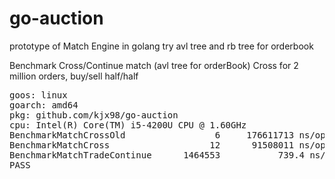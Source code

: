 # go-auction
prototype of Match Engine in golang
try avl tree and rb tree for orderbook

Benchmark Cross/Continue match (avl tree for orderBook)
Cross for 2 million orders, buy/sell half/half
<pre>
goos: linux
goarch: amd64
pkg: github.com/kjx98/go-auction
cpu: Intel(R) Core(TM) i5-4200U CPU @ 1.60GHz
BenchmarkMatchCrossOld      	       6	 176611713 ns/op
BenchmarkMatchCross         	      12	  91508011 ns/op
BenchmarkMatchTradeContinue 	 1464553	       739.4 ns/op
PASS
</pre>
